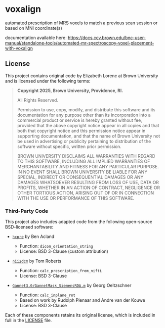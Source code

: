 # voxalign
automated prescription of MRS voxels to match a previous scan session or based on MNI coordinate(s)

documentation available here: https://docs.ccv.brown.edu/bnc-user-manual/standalone-tools/automated-mr-spectroscopy-voxel-placement-with-voxalign 


## License

This project contains original code by Elizabeth Lorenc at Brown University and is licensed under the following terms:

> **Copyright 2025, Brown University, Providence, RI.**
>
> All Rights Reserved.
>
> Permission to use, copy, modify, and distribute this software and its documentation for any purpose other than its incorporation into a commercial product or service is hereby granted without fee, provided that the above copyright notice appear in all copies and that both that copyright notice and this permission notice appear in supporting documentation, and that the name of Brown University not be used in advertising or publicity pertaining to distribution of the software without specific, written prior permission.
>
> BROWN UNIVERSITY DISCLAIMS ALL WARRANTIES WITH REGARD TO THIS SOFTWARE, INCLUDING ALL IMPLIED WARRANTIES OF MERCHANTABILITY AND FITNESS FOR ANY PARTICULAR PURPOSE. IN NO EVENT SHALL BROWN UNIVERSITY BE LIABLE FOR ANY SPECIAL, INDIRECT OR CONSEQUENTIAL DAMAGES OR ANY DAMAGES WHATSOEVER RESULTING FROM LOSS OF USE, DATA OR PROFITS, WHETHER IN AN ACTION OF CONTRACT, NEGLIGENCE OR OTHER TORTIOUS ACTION, ARISING OUT OF OR IN CONNECTION WITH THE USE OR PERFORMANCE OF THIS SOFTWARE.

### Third-Party Code

This project also includes adapted code from the following open-source BSD-licensed software:

- [`hcpre`](https://github.com/beOn/hcpre) by Ben Acland  
  - Function: `dicom_orientation_string`  
  - License: BSD 3-Clause (custom attribution)

- [`nii2dcm`](https://github.com/tomaroberts/nii2dcm) by Tom Roberts  
  - Function: `calc_prescription_from_nifti`  
  - License: BSD 3-Clause

- [`Gannet3.0/GannetMask_SiemensRDA.m`](https://github.com/richardedden/Gannet3.0/blob/master/GannetMask_SiemensRDA.m) by Georg Oeltzschner  
  - Function: `calc_inplane_rot`  
  - Based on work by Rudolph Pienaar and Andre van der Kouwe  
  - License: BSD 3-Clause

Each of these components retains its original license, which is included in full in the [LICENSE](./LICENSE) file.
